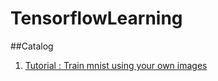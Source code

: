 # TensorflowLearning
##Catalog
1. [Tutorial : Train mnist using your own images](https://github.com/LinShiwei/TensorflowLearning/tree/master/trainYourOwnMnist)
